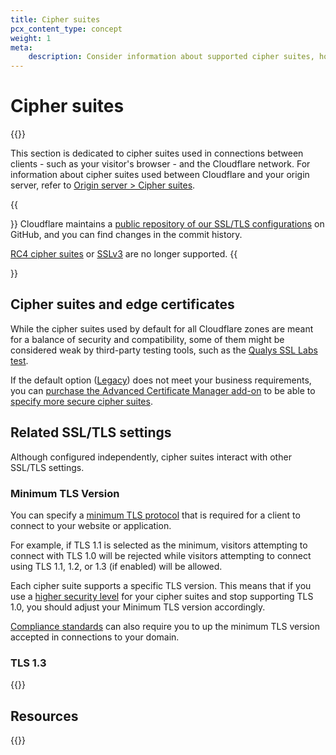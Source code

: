 ```yaml
---
title: Cipher suites
pcx_content_type: concept
weight: 1
meta:
    description: Consider information about supported cipher suites, how to meet your security requirements, and how to troubleshoot compatibility and other issues.
---
```


# Cipher suites

{{<render file="_cipher-suites-definition.md">}}<br />

This section is dedicated to cipher suites used in connections between clients - such as your visitor's browser - and the Cloudflare network. For information about cipher suites used between Cloudflare and your origin server, refer to [Origin server > Cipher suites](/ssl/origin-configuration/cipher-suites/).

{{<Aside type="note">}}
Cloudflare maintains a [public repository of our SSL/TLS configurations](https://github.com/cloudflare/sslconfig) on GitHub, and you can find changes in the commit history.

[RC4 cipher suites](https://blog.cloudflare.com/end-of-the-road-for-rc4/) or [SSLv3](https://blog.cloudflare.com/sslv3-support-disabled-by-default-due-to-vulnerability/) are no longer supported.
{{</Aside>}}

## Cipher suites and edge certificates

While the cipher suites used by default for all Cloudflare zones are meant for a balance of security and compatibility, some of them might be considered weak by third-party testing tools, such as the [Qualys SSL Labs test](https://www.ssllabs.com/ssltest/).

If the default option ([Legacy](/ssl/edge-certificates/additional-options/cipher-suites/recommendations/)) does not meet your business requirements, you can [purchase the Advanced Certificate Manager add-on](https://dash.cloudflare.com/?to=/:account/:zone/ssl-tls/acm/) to be able to [specify more secure cipher suites](/ssl/edge-certificates/additional-options/cipher-suites/customize-cipher-suites/).

## Related SSL/TLS settings

Although configured independently, cipher suites interact with other SSL/TLS settings.

### Minimum TLS Version

You can specify a [minimum TLS protocol](/ssl/edge-certificates/additional-options/minimum-tls/) that is required for a client to connect to your website or application.

For example, if TLS 1.1 is selected as the minimum, visitors attempting to connect with TLS 1.0 will be rejected while visitors attempting to connect using TLS 1.1, 1.2, or 1.3 (if enabled) will be allowed.

Each cipher suite supports a specific TLS version. This means that if you use a [higher security level](/ssl/edge-certificates/additional-options/cipher-suites/recommendations/) for your cipher suites and stop supporting TLS 1.0, you should adjust your Minimum TLS version accordingly.

[Compliance standards](/ssl/edge-certificates/additional-options/cipher-suites/compliance-status/) can also require you to up the minimum TLS version accepted in connections to your domain.

### TLS 1.3

{{<render file="_tls-1.3-cipher-limitations.md">}}

## Resources

{{<directory-listing>}}